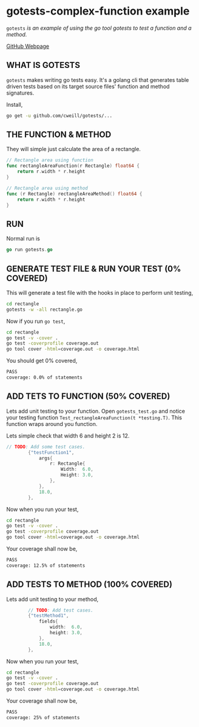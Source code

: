 # gotests-complex-function example

`gotests` _is an example of
using the go tool gotests to test a function and a method._

[GitHub Webpage](https://jeffdecola.github.io/my-go-examples/)

## WHAT IS GOTESTS

`gotests` makes writing go tests easy. It's a golang cli that generates
table driven tests based on its target source files' function
and method signatures.

Install,

```bash
go get -u github.com/cweill/gotests/...
```

## THE FUNCTION & METHOD

They will simple just calculate the area of a rectangle.

```go
// Rectangle area using function
func rectangleAreaFunction(r Rectangle) float64 {
    return r.width * r.height
}

// Rectangle area using method
func (r Rectangle) rectangleAreaMethod() float64 {
    return r.width * r.height
}
```

## RUN

Normal run is

```go
go run gotests.go
```

## GENERATE TEST FILE & RUN YOUR TEST (0% COVERED)

This will generate a test file with the hooks in place to perform unit testing,

```bash
cd rectangle
gotests -w -all rectangle.go
```

Now if you run `go test`,

```bash
cd rectangle
go test -v -cover .
go test -coverprofile coverage.out
go tool cover -html=coverage.out -o coverage.html
```

You should get 0% covered,

```bash
PASS
coverage: 0.0% of statements
```

## ADD TETS TO FUNCTION (50% COVERED)

Lets add unit testing to your function.
Open `gotests_test.go` and notice your testing function
`Test_rectangleAreaFunction(t *testing.T)`.  This function wraps around
you function.

Lets simple check that width 6 and height 2 is 12.

```go
// TODO: Add some test cases.
        {"testFunction1",
            args{
                r: Rectangle{
                    Width:  6.0,
                    Height: 3.0,
                },
            },
            18.0,
        },
```

Now when you run your test,

```bash
cd rectangle
go test -v -cover .
go test -coverprofile coverage.out
go tool cover -html=coverage.out -o coverage.html
```

Your coverage shall now be,

```bash
PASS
coverage: 12.5% of statements
```

## ADD TESTS TO METHOD (100% COVERED)

Lets add unit testing to your method,

```go
        // TODO: Add test cases.
        {"testMethod1",
            fields{
                width:  6.0,
                height: 3.0,
            },
            18.0,
        },
```

Now when you run your test,

```bash
cd rectangle
go test -v -cover .
go test -coverprofile coverage.out
go tool cover -html=coverage.out -o coverage.html
```

Your coverage shall now be,

```bash
PASS
coverage: 25% of statements
```
